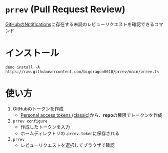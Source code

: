 # `prrev` (Pull Request Review)
[GitHubのNotifications](https://github.com/notifications)に存在する未読のレビューリクエストを確認できるコマンド

# インストール
`deno install -A https://raw.githubusercontent.com/bigdragon0610/prrev/main/prrev.ts`

# 使い方
1. GitHubのトークンを作成
    -  [Personal access tokens (classic)](https://github.com/settings/tokens/new)から、**repo**の権限でトークンを作成
1. `prrev configure`
    - 作成したトークンを入力
    - ホームディレクトリの`.prrev.token`に保存される
1. `prrev`
    - レビューリクエストを選択してブラウザで確認
